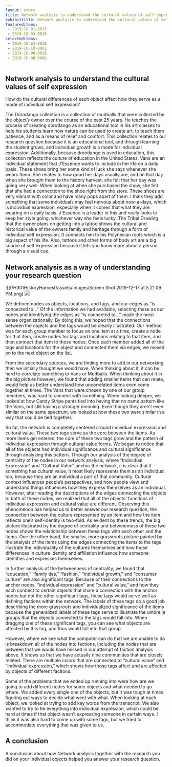 ```yaml
---
layout: story
title: Network analysis to understand the cultural values of self expression
exhibittitle: Network analysis to understand the cultural values of self expression
featureditems:
 - 2019-10-01-0015
 - 2019-10-03-0018
selecteditems:
 - 2019-10-03-0010
 - 2019-10-10-0001
 - 2019-10-08-0018
 - 2019-10-08-0006
---
```


## Network analysis to understand the cultural values of self expression

How do the cultural differences of each object affect how they serve as a mode of individual self expression?

The Dorodango collection is a collection of mudballs that were collected by the object’s owner over the course of the past 25 years. He teaches the process of creating dorodango as an educational tool in his art classes to help his students learn how nature can be used to create art, to teach them patience, and as a means of relief and comfort. This collection relates to our research question because it is an educational tool, and through learning the student grows, and individual growth is a mode for individual expression. Additionally, because dorodango is used in education, this collection reflects the culture of education in the United States. Vans are an individual statement that J’Essence wants to include in her life on a daily basis.  These shoes bring her some kind of luck she says whenever she wears them.  She relates to how good her days usually are, and on that day when she brought them to the history harvest, she felt that her day was going very well.  When looking at when she purchased the show, she felt that she had a connection to the shoe right from the store.  These shoes are very vibrant with color and have many pops apart of them.  I think they add something that some individuals may feel nervous about now-a-days, which is individual expression, especially when it comes that what they are wearing on a daily basis. J’Essence is a leader in this and really looks to keep her style going, whichever way she feels lucky. The Tribal Drawing that the owner plans on getting into a tattoo shows the cultural and historical value of the owners family and heritage through a form of individual self expression. It connects him to his Polynesian roots which is a big aspect of his life. Also, tattoos and other forms of body art are a big source of self expression because it lets you know more about a person through a visual cue.

## Network analysis as a way of understanding your research question

![](/H301HistoryHarvest/assets/images/Screen Shot 2019-12-17 at 5.21.09 PM.png)
![](/H301HistoryHarvest/assets/images/Network2_Factions.png)

We defined nodes as objects, locations, and tags, and our edges as "is connected to..." Of the information we had available, selecting these as our nodes and identifying the edges as "is connected to..." made the most sense organizationally. By doing this, we hoped that the connections between the objects and the tags would be clearly illustrated. Our method was for each group member to focus on one item at a time, create a node for that item, create nodes for tags and locations relating to that item, and then connect that item to those nodes. Once each member added all of the tags and locations for the object and connected them via edges, we moved on to the next object on the list. 

From the secondary sources, we are finding more to add in our networking then we initially thought we would have.  When thinking about it, it can be hard to correlate something to Vans or Mudballs.  When thinking about it in the big picture however, we found that adding smaller items that can relate, would help us better understand how uncorrelated items even come together at times.  The Vans that were chosen by one of our group members, was hard to connect with something.  When looking deeper, we looked at how Candy Stripe pants tied into having that no name pattern like the Vans, but still having a stronger meaning.  Even though they aren’t even similar on the same spectrum, we looked at how these two were similar in a way that could be tied together.

So far, the network is completely centered around individual expression and cultural value. These two tags serve as the core between the items. As more items get entered, the core of these two tags grow and the pattern of individual expression through cultural value forms. We began to notice that all of the objects had individual significance and cultural significance through analyzing this pattern. Through our analysis of the degree of centrality of the nodes in our network analysis, where “Individual Expression” and “Cultural Value” anchor the network, it is clear that if something has cultural value, it most likely represents them as an individual too, because they are an individual a part of that community. Cultural context influences people’s perspectives, and how people view and understand things influences how they express themselves as an individual. However, after reading the descriptions of the edges connecting the objects to both of these nodes, we realized that all of the objects’ functions of individual expression and cultural value are different. Observing this phenomenon has helped us to better answer our research question; the connection between the culture represented by an item and how the item reflects one’s self-identity is two-fold. As evident by these trends, the big picture illustrated by the degree of centrality and betweenness of these two nodes shows the relationship between these tags with each other and the items. One the other hand, the smaller, more grassroots picture painted by the analysis of the items using the edges connecting the items to the tags illustrate the individuality of the cultures themselves and how those differences in culture identity and affiliation influence how someone identifies and expresses themselves. 

In further analysis of the betweenness of centrality, we found that “education,” “family ties,” “fashion,” “individual growth,” and “consumer culture” are also significant tags. Because of their connections to the anchor nodes, “individual expression” and “cultural value,” and how they each connect to certain objects that share a connection with the anchor nodes but not the other significant tags, these tags would serve well as defining factions within the network. The labels of these tags do a good job describing the more grassroots and individualized significance of the items because the generalized labels of these tags serve to illustrate the umbrella groups that the objects connected to the tags would fall into. When dragging one of these significant tags, you can see what objects are affected by this tag, and thus would fall into that group. 

However, where we see what the computer can do that we are unable to do is breakdown all of the nodes into factions, including the nodes that are between that we would have missed in our attempt of faction analysis above. It shows us that we have actually nine communities that are closely related. There are multiple colors that are connected to “cultural value” and “individual expression,” which shows how those tags affect and are affected by objects of different factions. 

Some of the problems that we ended up running into were how are we going to add different nodes for some objects and what needed to go where.  We added every single one of the objects, but it was tough at times figuring out ways to decide what went with what.  When looking at each object, we looked at trying to add key words from the transcript.  We also wanted to try to tie everything into individual expression, which could be hard at times if that object wasn’t expressing someone in certain ways.  I think it was also hard to come up with some tags, but we tried to accommodate everything that was given to us.  

## A conclusion

A conclusion about how Network analysis together with the research you did on your individual objects helped you answer your research question.

